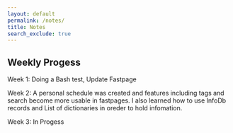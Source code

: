 ```yaml
---
layout: default
permalink: /notes/
title: Notes
search_exclude: true
---
```


Weekly Progess
---
Week 1: Doing a Bash test, Update Fastpage

Week 2: A personal schedule was created and features including tags and search become more usable in fastpages. I also learned how to use InfoDb records and List of dictionaries in oreder to hold infomation.

Week 3: In Progess
